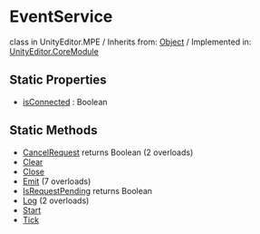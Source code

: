 # EventService
class in UnityEditor.MPE
 / Inherits from: <a href="https://docs.unity3d.com/6000.0/Documentation/ScriptReference/Object.html" target="_blank">Object</a> / Implemented in: <a href="https://docs.unity3d.com/6000.0/Documentation/ScriptReference/UnityEditor.CoreModule.html" target="_blank">UnityEditor.CoreModule</a>
## Static Properties
- <a href="https://docs.unity3d.com/6000.0/Documentation/ScriptReference/EventService-isConnected.html" target="_blank">isConnected</a> : Boolean
## Static Methods
- <a href="https://docs.unity3d.com/6000.0/Documentation/ScriptReference/EventService.CancelRequest.html" target="_blank">CancelRequest</a> returns Boolean (2 overloads)
- <a href="https://docs.unity3d.com/6000.0/Documentation/ScriptReference/EventService.Clear.html" target="_blank">Clear</a>
- <a href="https://docs.unity3d.com/6000.0/Documentation/ScriptReference/EventService.Close.html" target="_blank">Close</a>
- <a href="https://docs.unity3d.com/6000.0/Documentation/ScriptReference/EventService.Emit.html" target="_blank">Emit</a> (7 overloads)
- <a href="https://docs.unity3d.com/6000.0/Documentation/ScriptReference/EventService.IsRequestPending.html" target="_blank">IsRequestPending</a> returns Boolean
- <a href="https://docs.unity3d.com/6000.0/Documentation/ScriptReference/EventService.Log.html" target="_blank">Log</a> (2 overloads)
- <a href="https://docs.unity3d.com/6000.0/Documentation/ScriptReference/EventService.Start.html" target="_blank">Start</a>
- <a href="https://docs.unity3d.com/6000.0/Documentation/ScriptReference/EventService.Tick.html" target="_blank">Tick</a>
